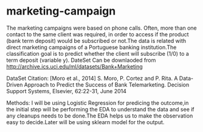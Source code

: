 # marketing-campaign

The marketing campaigns were based on phone calls. Often, more than one contact to the same client was required, in order to access if the product (bank term deposit) would be subscribed or not.The data is related with direct marketing campaigns of a Portuguese banking institution.The classification goal is to predict whether the client will subscribe (1/0) to a term deposit (variable y).
 DateSet Can be downlaoded from http://archive.ics.uci.edu/ml/datasets/Bank+Marketing
 
DataSet Citation:
[Moro et al., 2014] S. Moro, P. Cortez and P. Rita. A Data-Driven Approach to Predict the Success of Bank Telemarketing. Decision Support Systems, Elsevier, 62:22-31, June 2014


Methods:
I will be using Logistic Regression for predicing the outcome,in the initial step will be performing the EDA to understand the data and see if any cleanups needs to be done.The EDA helps us to make the observation easy to decide.Later will be using sklearn model for the output.
